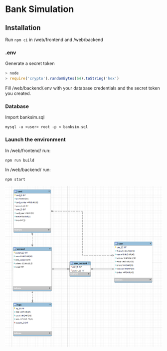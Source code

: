 # Bank Simulation

## Installation
Run `npm ci` in /web/frontend and /web/backend

### .env
Generate a secret token
```js
> node
> require('crypto').randomBytes(64).toString('hex')
```

Fill /web/backend/.env with your database credentials and the secret token you created.

### Database
Import banksim.sql
```
mysql -u <user> root -p < banksim.sql
```

### Launch the environment
In /web/frontend/ run:
```
npm run build
```
In /web/backend/ run:
```
npm start
```

![db](./doc/db.png)